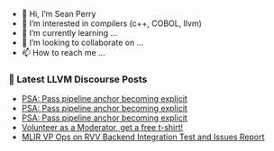 - 👋 Hi, I’m Sean Perry
- 👀 I’m interested in compilers (c++, COBOL, llvm)
- 🌱 I’m currently learning ...
- 💞️ I’m looking to collaborate on ...
- 📫 How to reach me ...

<!---
s66perry/s66perry is a ✨ special ✨ repository because its `README.md` (this file) appears on your GitHub profile.
You can click the Preview link to take a look at your changes.
--->
### 📕 Latest LLVM Discourse Posts

<!-- DISCOURSE-LLVM:START -->
- [PSA: Pass pipeline anchor becoming explicit](https://discourse.llvm.org/t/psa-pass-pipeline-anchor-becoming-explicit/66353#post_10)
- [PSA: Pass pipeline anchor becoming explicit](https://discourse.llvm.org/t/psa-pass-pipeline-anchor-becoming-explicit/66353#post_9)
- [PSA: Pass pipeline anchor becoming explicit](https://discourse.llvm.org/t/psa-pass-pipeline-anchor-becoming-explicit/66353#post_8)
- [Volunteer as a Moderator, get a free t-shirt!](https://discourse.llvm.org/t/volunteer-as-a-moderator-get-a-free-t-shirt/66228#post_13)
- [MLIR VP Ops on RVV Backend Integration Test and Issues Report](https://discourse.llvm.org/t/mlir-vp-ops-on-rvv-backend-integration-test-and-issues-report/66343#post_4)
<!-- DISCOURSE-LLVM:END -->
